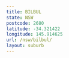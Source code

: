```yaml
---
title: BILBUL
state: NSW
postcode: 2680
latitude: -34.321422
longitude: 145.914625
url: /nsw/bilbul/
layout: suburb
---
```

